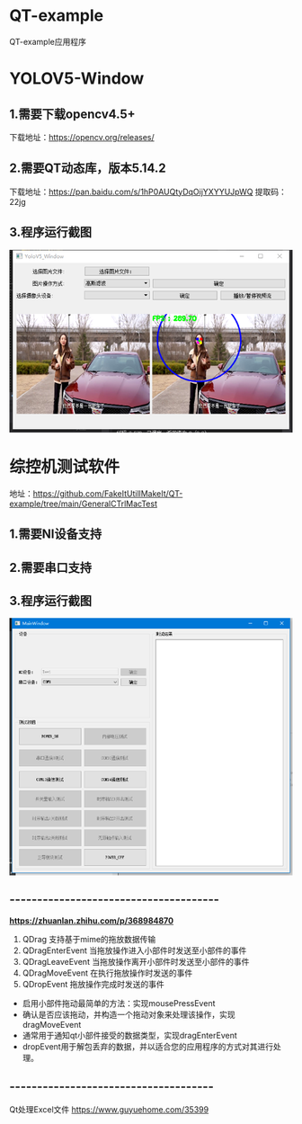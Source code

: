 

# QT-example
QT-example应用程序
# YOLOV5-Window
## 1.需要下载opencv4.5+
  下载地址：https://opencv.org/releases/
## 2.需要QT动态库，版本5.14.2
  下载地址：https://pan.baidu.com/s/1hP0AUQtyDqOijYXYYUJpWQ 
提取码：22jg
## 3.程序运行截图

   <img align="center" src="./app.png">

# 综控机测试软件 


        
  
  地址：https://github.com/FakeItUtillMakeIt/QT-example/tree/main/GeneralCTrlMacTest
## 1.需要NI设备支持
## 2.需要串口支持
## 3.程序运行截图

  <img align="center" src="./aoo.png">
  
## --------------------------------------
   **https://zhuanlan.zhihu.com/p/368984870** 

1. QDrag 支持基于mime的拖放数据传输
2. QDragEnterEvent 当拖放操作进入小部件时发送至小部件的事件
3. QDragLeaveEvent 当拖放操作离开小部件时发送至小部件的事件
4. QDragMoveEvent 在执行拖放操作时发送的事件
5. QDropEvent 拖放操作完成时发送的事件

- 启用小部件拖动最简单的方法：实现mousePressEvent
- 确认是否应该拖动，并构造一个拖动对象来处理该操作，实现dragMoveEvent
- 通常用于通知qt小部件接受的数据类型，实现dragEnterEvent
- dropEvent用于解包丢弃的数据，并以适合您的应用程序的方式对其进行处理。

## -------------------------------------
Qt处理Excel文件  https://www.guyuehome.com/35399
